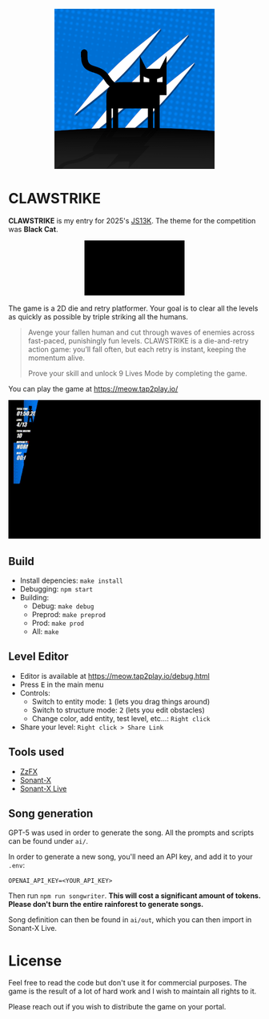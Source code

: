 <p align="center">
<img src="/assets/icon-320x320.png">
</p>

# CLAWSTRIKE

**CLAWSTRIKE** is my entry for 2025's [JS13K](https://js13kgames.com/).
The theme for the competition was **Black Cat**.

<p align="center">
<img src="/assets/intro.gif" width="200">
</p>

The game is a 2D die and retry platformer. Your goal is to clear all the levels as quickly as possible by triple striking all the humans.

> Avenge your fallen human and cut through waves of enemies across fast-paced, punishingly fun levels. CLAWSTRIKE is a die-and-retry action game: you’ll fall often, but each retry is instant, keeping the momentum alive.
>
> Prove your skill and unlock 9 Lives Mode by completing the game.

You can play the game at https://meow.tap2play.io/

<p align="center">
<img src="/assets/gameplay-demo.gif">
</p>

## Build

- Install depencies: `make install`
- Debugging: `npm start`
- Building:
    - Debug: `make debug`
    - Preprod: `make preprod`
    - Prod: `make prod`
    - All: `make`

## Level Editor

- Editor is available at https://meow.tap2play.io/debug.html
- Press <kbd>E</kbd> in the main menu
- Controls:
    - Switch to entity mode: <kbd>1</kbd> (lets you drag things around)
    - Switch to structure mode: <kbd>2</kbd> (lets you edit obstacles)
    - Change color, add entity, test level, etc...: `Right click`
- Share your level: `Right click > Share Link`

## Tools used

- [ZzFX](https://github.com/KilledByAPixel/ZzFX)
- [Sonant-X](https://github.com/nicolas-van/sonant-x)
- [Sonant-X Live](https://github.com/nicolas-van/sonant-x-live)

## Song generation

GPT-5 was used in order to generate the song. All the prompts and scripts can be found under `ai/`.

In order to generate a new song, you'll need an API key, and add it to your `.env`:

```
OPENAI_API_KEY=<YOUR_API_KEY>
```

Then run `npm run songwriter`. **This will cost a significant amount of tokens. Please don't burn the entire rainforest to generate songs.**

Song definition can then be found in `ai/out`, which you can then import in Sonant-X Live.

# License

Feel free to read the code but don't use it for commercial purposes. The game is the result of a lot of hard work and I wish to maintain all rights to it.

Please reach out if you wish to distribute the game on your portal.
